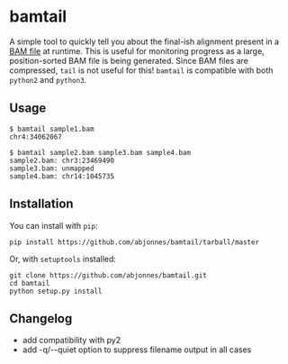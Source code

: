 bamtail
=======

A simple tool to quickly tell you about the final-ish alignment present in a [BAM file](http://genome.sph.umich.edu/wiki/BAM) at runtime. This is useful for monitoring progress as a large, position-sorted BAM file is being generated. Since BAM files are compressed, ``tail`` is not useful for this! ``bamtail`` is compatible with both ``python2`` and ``python3``.


Usage
-----

```
$ bamtail sample1.bam
chr4:34062067

$ bamtail sample2.bam sample3.bam sample4.bam
sample2.bam: chr3:23469490
sample3.bam: unmapped
sample4.bam: chr14:1045735
```


Installation
------------

You can install with `pip`:
```
pip install https://github.com/abjonnes/bamtail/tarball/master
```
Or, with `setuptools` installed:
```
git clone https://github.com/abjonnes/bamtail.git
cd bamtail
python setup.py install
```


Changelog
---------
- add compatibility with py2
- add -q/--quiet option to suppress filename output in all cases
